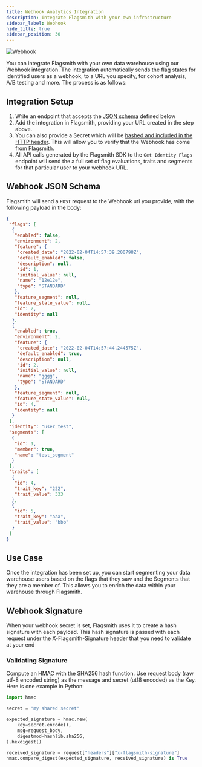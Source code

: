 ```yaml
---
title: Webhook Analytics Integration
description: Integrate Flagsmith with your own infrastructure
sidebar_label: Webhook
hide_title: true
sidebar_position: 30
---
```


![Webhook](/img/integrations/webhook/webhook-logo.svg)

You can integrate Flagsmith with your own data warehouse using our Webhook integration. The integration automatically
sends the flag states for identified users as a webhook, to a URL you specify, for cohort analysis, A/B testing and
more. The process is as follows:

## Integration Setup

1. Write an endpoint that accepts the [JSON schema](#webhook-json-schema) defined below
2. Add the integration in Flagsmith, providing your URL created in the step above.
3. You can also provide a Secret which will be [hashed and included in the HTTP header](#webhook-signature). This will
   allow you to verify that the Webhook has come from Flagsmith.
4. All API calls generated by the Flagsmith SDK to the `Get Identity Flags` endpoint will send the a full set of flag
   evaluations, traits and segments for that particular user to your webhook URL.

## Webhook JSON Schema

Flagsmith will send a `POST` request to the Webhook url you provide, with the following payload in the body:

```json
{
 "flags": [
  {
   "enabled": false,
   "environment": 2,
   "feature": {
    "created_date": "2022-02-04T14:57:39.200798Z",
    "default_enabled": false,
    "description": null,
    "id": 1,
    "initial_value": null,
    "name": "12e12e",
    "type": "STANDARD"
   },
   "feature_segment": null,
   "feature_state_value": null,
   "id": 2,
   "identity": null
  },
  {
   "enabled": true,
   "environment": 2,
   "feature": {
    "created_date": "2022-02-04T14:57:44.244575Z",
    "default_enabled": true,
    "description": null,
    "id": 2,
    "initial_value": null,
    "name": "gggg",
    "type": "STANDARD"
   },
   "feature_segment": null,
   "feature_state_value": null,
   "id": 4,
   "identity": null
  }
 ],
 "identity": "user_test",
 "segments": [
  {
   "id": 1,
   "member": true,
   "name": "test_segment"
  }
 ],
 "traits": [
  {
   "id": 4,
   "trait_key": "222",
   "trait_value": 333
  },
  {
   "id": 5,
   "trait_key": "aaa",
   "trait_value": "bbb"
  }
 ]
}
```

## Use Case

Once the integration has been set up, you can start segmenting your data warehouse users based on the flags that they
saw and the Segments that they are a member of. This allows you to enrich the data within your warehouse through
Flagsmith.

## Webhook Signature

When your webhook secret is set, Flagsmith uses it to create a hash signature with each payload. This hash signature is
passed with each request under the X-Flagsmith-Signature header that you need to validate at your end

### Validating Signature

Compute an HMAC with the SHA256 hash function. Use request body (raw utf-8 encoded string) as the message and secret
(utf8 encoded) as the Key. Here is one example in Python:

```python
import hmac

secret = "my shared secret"

expected_signature = hmac.new(
    key=secret.encode(),
    msg=request_body,
    digestmod=hashlib.sha256,
).hexdigest()

received_signature = request["headers"]["x-flagsmith-signature"]
hmac.compare_digest(expected_signature, received_signature) is True
```
